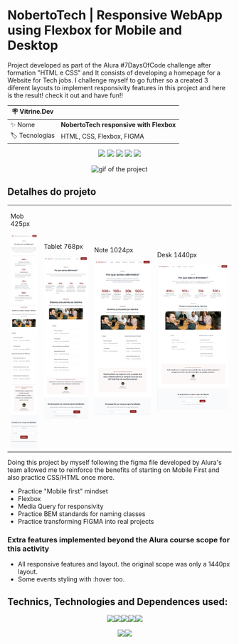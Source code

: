 # NobertoTech | Responsive WebApp using Flexbox for Mobile and Desktop

Project developed as part of the Alura #7DaysOfCode challenge after formation "HTML e CSS" and It consists of developing a homepage for a Website for Tech jobs. I challenge myself to go futher so a created 3 diferent layouts to implement responsivity features in this project and here is the result! check it out and have fun!!

| :placard: Vitrine.Dev |                                         |
| --------------------- | --------------------------------------- |
| :sparkles: Nome       | **NobertoTech responsive with Flexbox** |
| :label: Tecnologias   | HTML, CSS, Flexbox, FIGMA               |

<p align="center">
<img src='https://img.shields.io/github/last-commit/NobertoFerreiraFilho/7DC-HTML-CSS?style=plastic'>
<img src='https://img.shields.io/static/v1?label=Status&message=Done&color=brightgreen'>
<img src='https://img.shields.io/github/stars/NobertoFerreiraFilho/7DC-HTML-CSS'>
<img src='https://img.shields.io/github/forks/NobertoFerreiraFilho/7DC-HTML-CSS'>
<img src='https://img.shields.io/github/issues/NobertoFerreiraFilho/7DC-HTML-CSS'>
</p>

<div align="center">
<img src='https://github.com/NobertoFerreiraFilho/7DC-HTML-CSS/blob/main/img/projeto/homepage-NobertoTech.gif' alt='gif of the project' align="center" width='400'/>
</div>

## Detalhes do projeto

<!-- Inserir imagem com a #vitrinedev ao final do link -->
<table align="center">
  <tr>
    <td>
      <p>Mob 425px</P>
      <img src='https://github.com/NobertoFerreiraFilho/7DC-HTML-CSS/blob/main/img/projeto/homepage-mobile.png' width=95/>
    </td>
    <td>
      <p>Tablet 768px</P>
      <img src='https://github.com/NobertoFerreiraFilho/7DC-HTML-CSS/blob/main/img/projeto/homepage-medium-tablet.png' width=205/>
    </td> 
    <td>
      <p>Note 1024px</P>
      <img src='https://github.com/NobertoFerreiraFilho/7DC-HTML-CSS/blob/main/img/projeto/homepage-medium-notebook.png' width=270/>
    </td> 
    <td>
      <p>Desk 1440px</P>
      <img src='https://github.com/NobertoFerreiraFilho/7DC-HTML-CSS/blob/main/img/projeto/homepage-large-desktop.png#vitrinedev' width=365/>
    </td> 
  </tr>
</table>

Doing this project by myself following the figma file developed by Alura's team allowed me to reinforce the benefits of starting on Mobile First and also practice CSS/HTML once more.

<ul>
  <li>Practice "Mobile first" mindset</li>
  <li>Flexbox</li>
  <li>Media Query for responsivity</li>
  <li>Practice BEM standards for naming classes</li>
  <li>Practice transforming FIGMA into real projects</li>
</ul>

### Extra features implemented beyond the Alura course scope for this activity

 <ul>
  <li>All responsive features and layout. the original scope was only a 1440px layout.</li>
  <li>Some events styling with :hover too.</li>
</ul>
 
## Technics, Technologies and Dependences used:

<ul style='display:flex; flex-wrap: wrap; justify-content:center;'>
<il>
<img src='https://img.shields.io/badge/CSS3-black?logo=CSS3'/>
</il>
<il>
<img src='https://img.shields.io/badge/HTML5-black?logo=HTML5'/>
</il>
<il>
<img src='https://img.shields.io/badge/Git-black?logo=git'/>
</il>
<il>
<img src='https://img.shields.io/badge/FIGMA-black?logo=figma'/>
</il>
<il>
<img src='https://img.shields.io/badge/VSCode-black?logo=visual-studio-code'/>
</il>
</ul>

<ul style='display:flex; flex-wrap: wrap; justify-content:center;'>
<il>
<img src='https://img.shields.io/badge/CI%20CD-black?logo=CI-CD'/>
</il>
<il>
<img src='https://img.shields.io/badge/GRID-black?logo=Flex-box'/>
</il>
</ul>
